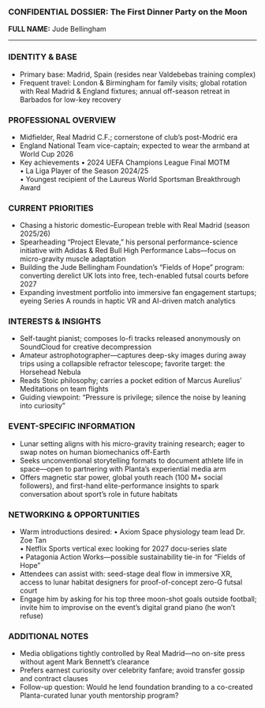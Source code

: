 ### CONFIDENTIAL DOSSIER: The First Dinner Party on the Moon

**FULL NAME:** Jude Bellingham

---
### IDENTITY & BASE
- Primary base: Madrid, Spain (resides near Valdebebas training complex)
- Frequent travel: London & Birmingham for family visits; global rotation with Real Madrid & England fixtures; annual off-season retreat in Barbados for low-key recovery

### PROFESSIONAL OVERVIEW
- Midfielder, Real Madrid C.F.; cornerstone of club’s post-Modrić era
- England National Team vice-captain; expected to wear the armband at World Cup 2026
- Key achievements
  • 2024 UEFA Champions League Final MOTM  
  • La Liga Player of the Season 2024/25  
  • Youngest recipient of the Laureus World Sportsman Breakthrough Award

### CURRENT PRIORITIES
- Chasing a historic domestic–European treble with Real Madrid (season 2025/26)
- Spearheading “Project Elevate,” his personal performance-science initiative with Adidas & Red Bull High Performance Labs—focus on micro-gravity muscle adaptation
- Building the Jude Bellingham Foundation’s “Fields of Hope” program: converting derelict UK lots into free, tech-enabled futsal courts before 2027
- Expanding investment portfolio into immersive fan engagement startups; eyeing Series A rounds in haptic VR and AI-driven match analytics

### INTERESTS & INSIGHTS
- Self-taught pianist; composes lo-fi tracks released anonymously on SoundCloud for creative decompression
- Amateur astrophotographer—captures deep-sky images during away trips using a collapsible refractor telescope; favorite target: the Horsehead Nebula
- Reads Stoic philosophy; carries a pocket edition of Marcus Aurelius’ Meditations on team flights
- Guiding viewpoint: “Pressure is privilege; silence the noise by leaning into curiosity”

### EVENT-SPECIFIC INFORMATION
- Lunar setting aligns with his micro-gravity training research; eager to swap notes on human biomechanics off-Earth
- Seeks unconventional storytelling formats to document athlete life in space—open to partnering with Planta’s experiential media arm
- Offers magnetic star power, global youth reach (100 M+ social followers), and first-hand elite-performance insights to spark conversation about sport’s role in future habitats

### NETWORKING & OPPORTUNITIES
- Warm introductions desired: 
  • Axiom Space physiology team lead Dr. Zoe Tan  
  • Netflix Sports vertical exec looking for 2027 docu-series slate  
  • Patagonia Action Works—possible sustainability tie-in for “Fields of Hope”
- Attendees can assist with: seed-stage deal flow in immersive XR, access to lunar habitat designers for proof-of-concept zero-G futsal court
- Engage him by asking for his top three moon-shot goals outside football; invite him to improvise on the event’s digital grand piano (he won’t refuse)

### ADDITIONAL NOTES
- Media obligations tightly controlled by Real Madrid—no on-site press without agent Mark Bennett’s clearance
- Prefers earnest curiosity over celebrity fanfare; avoid transfer gossip and contract clauses
- Follow-up question: Would he lend foundation branding to a co-created Planta-curated lunar youth mentorship program?
